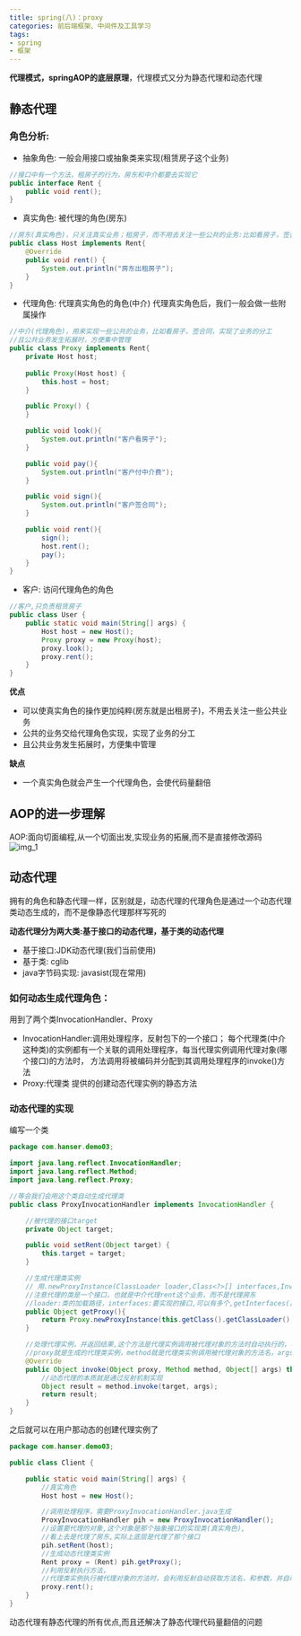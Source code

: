 ```yaml
---
title: spring(八)：proxy
categories: 前后端框架、中间件及工具学习
tags:
- spring
- 框架
---
```


**代理模式，springAOP的底层原理**，代理模式又分为静态代理和动态代理

## 静态代理

### 角色分析:

- 抽象角色: 一般会用接口或抽象类来实现(租赁房子这个业务)
```java
//接口中有一个方法，租房子的行为，房东和中介都要去实现它
public interface Rent {
    public void rent();
}
```
- 真实角色: 被代理的角色(房东)
```java
//房东(真实角色)，只关注真实业务；租房子，而不用去关注一些公共的业务:比如看房子，签合同
public class Host implements Rent{
    @Override
    public void rent() {
        System.out.println("房东出租房子");
    }
}
```
- 代理角色: 代理真实角色的角色(中介) 代理真实角色后，我们一般会做一些附属操作
```java
//中介(代理角色)，用来实现一些公共的业务，比如看房子，签合同，实现了业务的分工
//且公共业务发生拓展时，方便集中管理
public class Proxy implements Rent{
    private Host host;
    
    public Proxy(Host host) {
        this.host = host;
    }

    public Proxy() {
    }

    public void look(){
        System.out.println("客户看房子");
    }

    public void pay(){
        System.out.println("客户付中介费");
    }

    public void sign(){
        System.out.println("客户签合同");
    }

    public void rent(){
        sign();
        host.rent();
        pay();
    }
}

```
- 客户: 访问代理角色的角色
```java
//客户,只负责租赁房子
public class User {
    public static void main(String[] args) {
        Host host = new Host();
        Proxy proxy = new Proxy(host);
        proxy.look();
        proxy.rent();
    }
}

```
**优点**

- 可以使真实角色的操作更加纯粹(房东就是出租房子)，不用去关注一些公共业务
- 公共的业务交给代理角色实现，实现了业务的分工
- 且公共业务发生拓展时，方便集中管理

**缺点**

- 一个真实角色就会产生一个代理角色，会使代码量翻倍

## AOP的进一步理解

AOP:面向切面编程,从一个切面出发,实现业务的拓展,而不是直接修改源码
![img_1](https://hanser373.oss-cn-beijing.aliyuncs.com/img/202304141014740.png)

## 动态代理

拥有的角色和静态代理一样，区别就是，动态代理的代理角色是通过一个动态代理类动态生成的，而不是像静态代理那样写死的

**动态代理分为两大类:基于接口的动态代理，基于类的动态代理**

- 基于接口:JDK动态代理(我们当前使用)
- 基于类: cglib
- java字节码实现: javasist(现在常用)

### 如何动态生成代理角色：

用到了两个类InvocationHandler、Proxy

- InvocationHandler:调用处理程序，反射包下的一个接口；
每个代理类(中介这种类)的实例都有一个关联的调用处理程序，每当代理实例调用代理对象(哪个接口)的方法时，
方法调用将被编码并分配到其调用处理程序的invoke()方法
- Proxy:代理类
提供的创建动态代理实例的静态方法

### 动态代理的实现

编写一个类

```java
package com.hanser.demo03;

import java.lang.reflect.InvocationHandler;
import java.lang.reflect.Method;
import java.lang.reflect.Proxy;

//等会我们会用这个类自动生成代理类
public class ProxyInvocationHandler implements InvocationHandler {

    //被代理的接口target
    private Object target;

    public void setRent(Object target) {
        this.target = target;
    }

    //生成代理类实例
    // 用.newProxyInstance(ClassLoader loader,Class<?>[] interfaces,InvocationHandler h)方法
    //注意代理的类是一个接口，也就是中介代理rent这个业务，而不是代理房东
    //loader:类的加载路径，interfaces:要实现的接口,可以有多个,getInterfaces()得到对象的接口，用数组存储，h:调用处理程序
    public Object getProxy(){
        return Proxy.newProxyInstance(this.getClass().getClassLoader(), target.getClass().getInterfaces(),this);
    }

    //处理代理实例，并返回结果,这个方法是代理实例调用被代理对象的方法时自动执行的，参数都是通过反射传入的
    //proxy就是生成的代理类实例，method就是代理类实例调用被代理对象的方法名，args就是方法的参数
    @Override
    public Object invoke(Object proxy, Method method, Object[] args) throws Throwable {
        //动态代理的本质就是通过反射机制实现
        Object result = method.invoke(target, args);
        return result;
    }
}

```

之后就可以在用户那动态的创建代理实例了
```java
package com.hanser.demo03;

public class Client {

    public static void main(String[] args) {
        //真实角色
        Host host = new Host();

        //调用处理程序，需要ProxyInvocationHandler.java生成
        ProxyInvocationHandler pih = new ProxyInvocationHandler();
        //设置要代理的对象,这个对象是那个抽象接口的实现类(真实角色),
        //看上去是代理了房东,实际上底层是代理了那个接口
        pih.setRent(host);
        //生成动态代理类实例
        Rent proxy = (Rent) pih.getProxy();
        //利用反射执行方法，
        //代理类实例执行被代理对象的方法时，会利用反射自动获取方法名，和参数，并自动执行invoke方法来得到方法对应返回类型的结果
        proxy.rent();
    }
}

```

动态代理有静态代理的所有优点,而且还解决了静态代理代码量翻倍的问题

